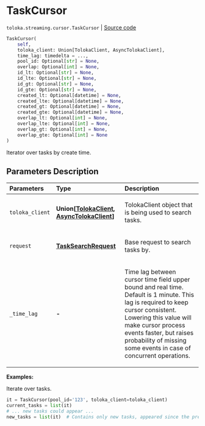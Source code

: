 # TaskCursor
`toloka.streaming.cursor.TaskCursor` | [Source code](https://github.com/Toloka/toloka-kit/blob/v1.2.0/src/streaming/cursor.py#L293)

```python
TaskCursor(
    self,
    toloka_client: Union[TolokaClient, AsyncTolokaClient],
    time_lag: timedelta = ...,
    pool_id: Optional[str] = None,
    overlap: Optional[int] = None,
    id_lt: Optional[str] = None,
    id_lte: Optional[str] = None,
    id_gt: Optional[str] = None,
    id_gte: Optional[str] = None,
    created_lt: Optional[datetime] = None,
    created_lte: Optional[datetime] = None,
    created_gt: Optional[datetime] = None,
    created_gte: Optional[datetime] = None,
    overlap_lt: Optional[int] = None,
    overlap_lte: Optional[int] = None,
    overlap_gt: Optional[int] = None,
    overlap_gte: Optional[int] = None
)
```

Iterator over tasks by create time.

## Parameters Description

| Parameters | Type | Description |
| :----------| :----| :-----------|
`toloka_client`|**Union\[[TolokaClient](toloka.client.TolokaClient.md), [AsyncTolokaClient](toloka.async_client.client.AsyncTolokaClient.md)\]**|<p>TolokaClient object that is being used to search tasks.</p>
`request`|**[TaskSearchRequest](toloka.client.search_requests.TaskSearchRequest.md)**|<p>Base request to search tasks by.</p>
`_time_lag`|**-**|<p>Time lag between cursor time field upper bound and real time. Default is 1 minute. This lag is required to keep cursor consistent. Lowering this value will make cursor process events faster, but raises probability of missing some events in case of concurrent operations.</p>

**Examples:**

Iterate over tasks.

```python
it = TaskCursor(pool_id='123', toloka_client=toloka_client)
current_tasks = list(it)
# ... new tasks could appear ...
new_tasks = list(it)  # Contains only new tasks, appeared since the previous call.
```
